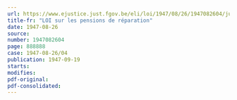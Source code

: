 ```yaml
---
url: https://www.ejustice.just.fgov.be/eli/loi/1947/08/26/1947082604/justel
title-fr: "LOI sur les pensions de réparation"
date: 1947-08-26
source:
number: 1947082604
page: 888888
case: 1947-08-26/04
publication: 1947-09-19
starts:
modifies:
pdf-original:
pdf-consolidated:
---
```


